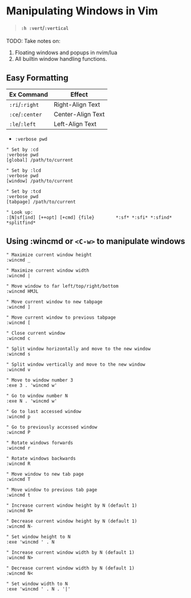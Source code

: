
# Manipulating Windows in Vim  
>#### `:h :vert`/`:vertical`

TODO: 
Take notes on:
1. Floating windows and popups in nvim/lua
1. All builtin window handling functions.

## Easy Formatting  
| Ex Command        | Effect            |
|-------------------|-------------------|
| `:ri`/`:right`    | Right-Align Text  |
| `:ce`/`:center`   | Center-Align Text |
| `:le`/`:left`     | Left-Align Text   |


* `:verbose pwd`
```vim  
" Set by :cd  
:verbose pwd  
[global] /path/to/current  

" Set by :lcd  
:verbose pwd  
[window] /path/to/current  

" Set by :tcd  
:verbose pwd  
[tabpage] /path/to/current  

" Look up:
:[N]sf[ind] [++opt] [+cmd] {file}        *:sf* *:sfi* *:sfind* *splitfind*  
```

## Using :wincmd or `<C-w>` to manipulate windows
```vim
" Maximize current window height
:wincmd _ 

" Maximize current window width  
:wincmd |

" Move window to far left/top/right/bottom 
:wincmd HMJL

" Move current window to new tabpage
:wincmd ]

" Move current window to previous tabpage 
:wincmd [

" Close current window
:wincmd c

" Split window horizontally and move to the new window 
:wincmd s

" Split window vertically and move to the new window
:wincmd v 

" Move to window number 3
:exe 3 . 'wincmd w'

" Go to window number N
:exe N . 'wincmd w'

" Go to last accessed window 
:wincmd p 

" Go to previously accessed window
:wincmd P 

" Rotate windows forwards
:wincmd r

" Rotate windows backwards
:wincmd R

" Move window to new tab page
:wincmd T

" Move window to previous tab page
:wincmd t

" Increase current window height by N (default 1) 
:wincmd N+

" Decrease current window height by N (default 1)
:wincmd N-

" Set window height to N 
:exe 'wincmd ' . N

" Increase current window width by N (default 1)
:wincmd N> 

" Decrease current window width by N (default 1) 
:wincmd N<

" Set window width to N
:exe 'wincmd ' . N . '|'
```

